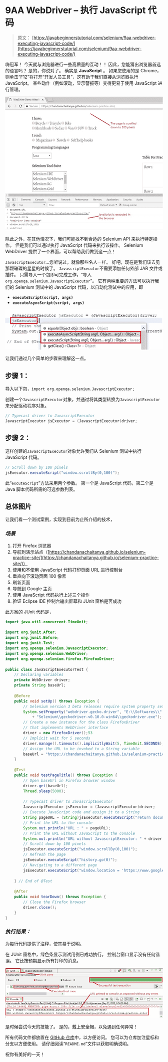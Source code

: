 # 9AA WebDriver – 执行 JavaScript 代码

> 原文： [https://javabeginnerstutorial.com/selenium/9aa-webdriver-executing-javascript-code/](https://javabeginnerstutorial.com/selenium/9aa-webdriver-executing-javascript-code/)

嗨冠军！ 今天就与浏览器进行一些高质量的互动！！ 因此，您能猜出浏览器首选的语言吗？ 是的，你说对了。 确实是 **JavaScript** 。 如果您使用的是 Chrome，则单击“F12”将打开“开发人员工具”，这有助于我们直接从浏览器执行 JavaScript。 某些动作（例如滚动，显示警报等）变得更易于使用 JavaScript 进行管理。

![Executing JavaScript in browser](img/bc2efaf567c829cdf5dbeb4e67e88112.png)

除此之外，在其他情况下，我们可能找不到合适的 Selenium API 来执行特定操作。 但是我们可以通过执行 JavaScript 代码来执行该操作。 Selenium WebDriver 提供了一个界面，可以帮助我们做到这一点！

`JavascriptExecutor`…您听说过，就像那些名人一样。 好吧，现在是我们该去见那颗璀璨的星星的时候了。 `JavascriptExecutor`不需要添加任何外部 JAR 文件或插件。 只需导入一个包即可完成工作，“导入`org.openqa.selenium.JavascriptExecutor`”。 它有两种重要的方法可以执行我们的 Selenium 测试中的 JavaScript 代码，以自动化测试中的应用，即

*   **`executeScript(script, args)`**
*   **`executeAsyncScript(script, args)`**

![JavascriptExecutor methods](img/a2b574fd1517d1155515eab84c2019a6.png)

让我们通过几个简单的步骤来理解这一点。

## **步骤 1：**

导入以下包，`import org.openqa.selenium.JavascriptExecutor;`

创建一个`JavascriptExecutor`对象，并通过将其类型转换为`JavascriptExecutor`来分配驱动程序对象。

```java
// Typecast driver to JavascriptExecutor 
JavascriptExecutor jsExecutor = (JavascriptExecutor)driver;
```

## **步骤 2：**

这样创建的`JavascriptExecutor`对象允许我们从 Selenium 测试中执行 JavaScript 代码。

```java
// Scroll down by 100 pixels 
jsExecutor.executeScript("window.scrollBy(0,100)");
```

此“`excuteScript`”方法采用两个参数。 第一个是 JavaScript 代码，第二个是 Java 脚本代码所需的可选参数列表。

## **总体图片**

让我们看一个测试案例，实现到目前为止所介绍的技术，

### *场景*

1.  打开 Firefox 浏览器
2.  导航到演示站点（[https://chandanachaitanya.github.io/selenium-practice-site/](https://chandanachaitanya.github.io/selenium-practice-site/)）
3.  使用和不使用 JavaScript 代码打印页面 URL 进行控制台
4.  垂直向下滚动页面 100 像素
5.  刷新页面
6.  导航到 Google 主页
7.  使用 JavaScript 代码执行上述三个操作
8.  验证 Eclipse IDE 控制台输出屏幕和 JUnit 窗格是否成功

此方案的 JUnit 代码是，

```java
import java.util.concurrent.TimeUnit;

import org.junit.After;
import org.junit.Before;
import org.junit.Test;
import org.openqa.selenium.JavascriptExecutor;
import org.openqa.selenium.WebDriver;
import org.openqa.selenium.firefox.FirefoxDriver;

public class JavaScriptExecutorTest {
	// Declaring variables
	private WebDriver driver;
	private String baseUrl;

	@Before
	public void setUp() throws Exception {
		// Selenium version 3 beta releases require system property set up
		System.setProperty("webdriver.gecko.driver", "E:\\Softwares\\"
			+ "Selenium\\geckodriver-v0.10.0-win64\\geckodriver.exe");
		// Create a new instance for the class FirefoxDriver
		// that implements WebDriver interface
		driver = new FirefoxDriver();53
		// Implicit wait for 5 seconds
		driver.manage().timeouts().implicitlyWait(5, TimeUnit.SECONDS);
		// Assign the URL to be invoked to a String variable
		baseUrl = "https://chandanachaitanya.github.io/selenium-practice-site/";
	}

	@Test
	public void testPageTitle() throws Exception {
		// Open baseUrl in Firefox browser window
		driver.get(baseUrl);
		Thread.sleep(5000);
		
		// Typecast driver to JavascriptExecutor
		JavascriptExecutor jsExecutor = (JavascriptExecutor)driver;
		// Execute JavaScript code and assign it to a String
		String pageURL = (String)jsExecutor.executeScript("return document.URL;");
		// Print the URL to the console
		System.out.println("URL : " + pageURL);
		// Print the URL without JavaScript to the console
		System.out.println("URL without JavascriptExecutor: " + driver.getCurrentUrl());
		// Scroll down by 100 pixels
		jsExecutor.executeScript("window.scrollBy(0,100)");
		// Refresh the page
		jsExecutor.executeScript("history.go(0)");
		// Navigating to a different page
		jsExecutor.executeScript("window.location = 'https://www.google.com/';");
		
	} // End of @Test

	@After
	public void tearDown() throws Exception {
		// Close the Firefox browser
		driver.close();
	}
}
```

### *执行结果：*

为每行代码提供了注释，使其易于说明。

在 JUnit 窗格中，绿色条显示测试用例已成功执行。 控制台窗口显示没有任何错误。 它还按预期显示所有打印的消息。

![Eclipse IDE console output](img/9197339b0edc0ae7320e695f9f25a475.png)

是时候尝试今天的技能了。 是的，戴上安全帽，以免遇到任何异常！

所有代码文件都放置在 [GitHub 仓库](https://github.com/JBTAdmin/Selenium)中，以方便访问。 您可以为仓库加注星标和分支以方便使用。 请仔细阅读“`README.md`”文件以获取明确说明。

祝你有美好的一天！

